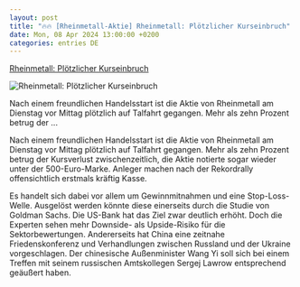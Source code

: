 ```yaml
---
layout: post
title: "🔥🔥 [Rheinmetall-Aktie] Rheinmetall: Plötzlicher Kurseinbruch"
date: Mon, 08 Apr 2024 13:00:00 +0200
categories: entries DE
---
```

[Rheinmetall: Plötzlicher Kurseinbruch](https://www.deraktionaer.de/artikel/aktien/rheinmetall-ploetzlicher-kurseinbruch-20354694.html)

![Rheinmetall: Plötzlicher Kurseinbruch](https://images.boersenmedien.com/images/7cbf7539-9a7b-4ef5-b29f-6b62d0df147c.jpg?w=1280)

Nach einem freundlichen Handelsstart ist die Aktie von Rheinmetall am Dienstag vor Mittag plötzlich auf Talfahrt gegangen. Mehr als zehn Prozent betrug der ...

Nach einem freundlichen Handelsstart ist die Aktie von Rheinmetall am Dienstag vor Mittag plötzlich auf Talfahrt gegangen. Mehr als zehn Prozent betrug der Kursverlust zwischenzeitlich, die Aktie notierte sogar wieder unter der 500-Euro-Marke. Anleger machen nach der Rekordrally offensichtlich erstmals kräftig Kasse.

Es handelt sich dabei vor allem um Gewinnmitnahmen und eine Stop-Loss-Welle. Ausgelöst werden könnte diese einerseits durch die Studie von Goldman Sachs. Die US-Bank hat das Ziel zwar deutlich erhöht. Doch die Experten sehen mehr Downside- als Upside-Risiko für die Sektorbewertungen. Andererseits hat China eine zeitnahe Friedenskonferenz und Verhandlungen zwischen Russland und der Ukraine vorgeschlagen. Der chinesische Außenminister Wang Yi soll sich bei einem Treffen mit seinem russischen Amtskollegen Sergej Lawrow entsprechend geäußert haben.

